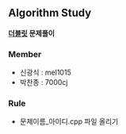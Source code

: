 ﻿## Algorithm Study

**[더블릿](www.dovelet.com) 문제풀이**

### Member

- 신광식 : mel1015
- 박찬종 : 7000cj

### Rule

- 문제이름_아이디.cpp 파일 올리기
